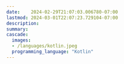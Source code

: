 ```yaml
---
date:    2024-02-29T21:07:03.006780-07:00
lastmod: 2024-03-01T22:07:23.729104-07:00
description: 
summary:     
cascade:
  images:
  - /languages/kotlin.jpeg
  programming_language: "Kotlin"
---
```

